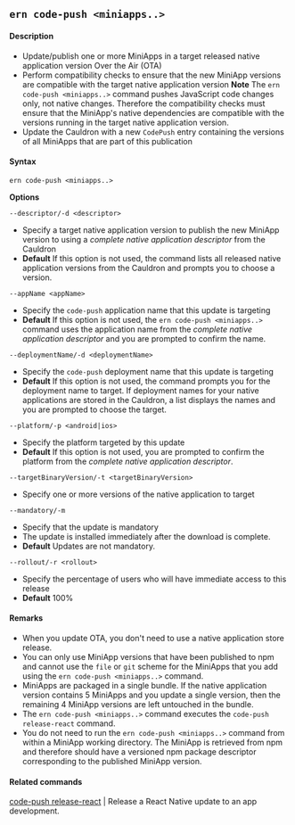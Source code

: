 ## `ern code-push <miniapps..>`
#### Description
* Update/publish one or more MiniApps in a target released native application version Over the Air (OTA)  
* Perform compatibility checks to ensure that the new MiniApp versions are compatible with the target native application version
**Note** The `ern code-push <miniapps..>` command pushes JavaScript code changes only, not native changes. Therefore the compatibility checks must ensure that the MiniApp's native dependencies are compatible with the versions running in the target native application version.  
*  Update the Cauldron with a new `CodePush` entry containing the versions of all MiniApps that are part of this publication  

#### Syntax
`ern code-push <miniapps..>`  

**Options**  

`--descriptor/-d <descriptor>`

* Specify a target native application version to publish the new MiniApp version to using a *complete native application descriptor* from the Cauldron  
* **Default**  If this option is not used, the command lists all released native application versions from the Cauldron and prompts you to choose a version.  

`--appName <appName>`

* Specify the `code-push` application name that this update is targeting  
* **Default**  If this option is not used, the `ern code-push <miniapps..>` command uses the application name from the *complete native application descriptor* and you are prompted to confirm the name.  

`--deploymentName/-d <deploymentName>`

* Specify the `code-push` deployment name that this update is targeting  
* **Default**  If this option is not used, the command prompts you for the deployment name to target. If deployment names for your native applications are stored in the Cauldron, a list displays the names and you are prompted to choose the target.  

`--platform/-p <android|ios>`

* Specify the platform targeted by this update  
* **Default**  If this option is not used, you are prompted to confirm the platform from the *complete native application descriptor*.  

`--targetBinaryVersion/-t <targetBinaryVersion>`

* Specify one or more versions of the native application to target  

`--mandatory/-m`

* Specify that the update is mandatory  
* The update is installed immediately after the download is complete.
* **Default**  Updates are not mandatory.  

`--rollout/-r <rollout>`

* Specify the percentage of users who will have immediate access to this release  
* **Default**  100%  

#### Remarks
* When you update OTA, you don't need to use a native application store release.  
* You can only use MiniApp versions that have been published to npm and cannot use the `file` or `git` scheme for the MiniApps that you add using the `ern code-push <miniapps..>` command.  
* MiniApps are packaged in a single bundle. If the native application version contains 5 MiniApps and you update a single version, then the remaining 4 MiniApp versions are left untouched in the bundle.  
* The `ern code-push <miniapps..>` command executes the `code-push release-react` command.  
* You do not need to run the `ern code-push <miniapps..>` command from within a MiniApp working directory.  The MiniApp is retrieved from npm and therefore should have a versioned npm package descriptor corresponding to the published MiniApp version.  

#### Related commands
 [code-push release-react] | Release a React Native update to an app development.
 
 [code-push release-react]: https://github.com/Microsoft/code-push/tree/master/cli